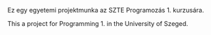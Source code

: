 Ez egy egyetemi projektmunka az SZTE Programozás 1. kurzusára.

This a project for Programming 1. in the University of Szeged.

